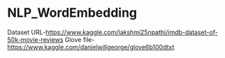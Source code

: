 # NLP_WordEmbedding

Dataset URL-https://www.kaggle.com/lakshmi25npathi/imdb-dataset-of-50k-movie-reviews
Glove file-https://www.kaggle.com/danielwillgeorge/glove6b100dtxt
